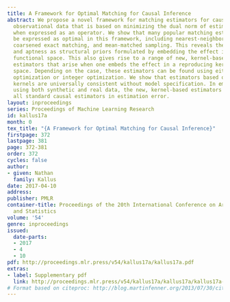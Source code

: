 ```yaml
---
title: A Framework for Optimal Matching for Causal Inference
abstract: We propose a novel framework for matching estimators for causal effect from
  observational data that is based on minimizing the dual norm of estimation error
  when expressed as an operator. We show that many popular matching estimators can
  be expressed as optimal in this framework, including nearest-neighbor matching,
  coarsened exact matching, and mean-matched sampling. This reveals their motivation
  and aptness as structural priors formulated by embedding the effect in a particular
  functional space. This also gives rise to a range of new, kernel-based matching
  estimators that arise when one embeds the effect in a reproducing kernel Hilbert
  space. Depending on the case, these estimators can be found using either quadratic
  optimization or integer optimization. We show that estimators based on universal
  kernels are universally consistent without model specification. In empirical results
  using both synthetic and real data, the new, kernel-based estimators outperform
  all standard causal estimators in estimation error.
layout: inproceedings
series: Proceedings of Machine Learning Research
id: kallus17a
month: 0
tex_title: "{A Framework for Optimal Matching for Causal Inference}"
firstpage: 372
lastpage: 381
page: 372-381
order: 372
cycles: false
author:
- given: Nathan
  family: Kallus
date: 2017-04-10
address: 
publisher: PMLR
container-title: Proceedings of the 20th International Conference on Artificial Intelligence
  and Statistics
volume: '54'
genre: inproceedings
issued:
  date-parts:
  - 2017
  - 4
  - 10
pdf: http://proceedings.mlr.press/v54/kallus17a/kallus17a.pdf
extras:
- label: Supplementary pdf
  link: http://proceedings.mlr.press/v54/kallus17a/kallus17a/kallus17a-supp.pdf
# Format based on citeproc: http://blog.martinfenner.org/2013/07/30/citeproc-yaml-for-bibliographies/
---
```

